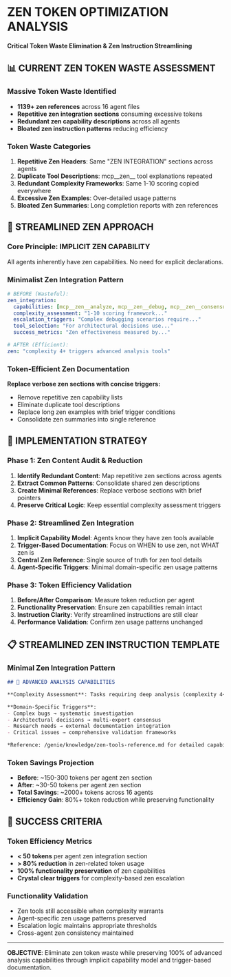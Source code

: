 # ZEN TOKEN OPTIMIZATION ANALYSIS
**Critical Token Waste Elimination & Zen Instruction Streamlining**

## 📊 CURRENT ZEN TOKEN WASTE ASSESSMENT

### Massive Token Waste Identified
- **1139+ zen references** across 16 agent files
- **Repetitive zen integration sections** consuming excessive tokens
- **Redundant zen capability descriptions** across all agents
- **Bloated zen instruction patterns** reducing efficiency

### Token Waste Categories
1. **Repetitive Zen Headers**: Same "ZEN INTEGRATION" sections across agents
2. **Duplicate Tool Descriptions**: mcp__zen__ tool explanations repeated
3. **Redundant Complexity Frameworks**: Same 1-10 scoring copied everywhere
4. **Excessive Zen Examples**: Over-detailed usage patterns
5. **Bloated Zen Summaries**: Long completion reports with zen references

## 🎯 STREAMLINED ZEN APPROACH

### Core Principle: **IMPLICIT ZEN CAPABILITY**
All agents inherently have zen capabilities. No need for explicit declarations.

### Minimalist Zen Integration Pattern
```yaml
# BEFORE (Wasteful):
zen_integration:
  capabilities: [mcp__zen__analyze, mcp__zen__debug, mcp__zen__consensus, ...]
  complexity_assessment: "1-10 scoring framework..."
  escalation_triggers: "Complex debugging scenarios require..."
  tool_selection: "For architectural decisions use..."
  success_metrics: "Zen effectiveness measured by..."

# AFTER (Efficient):
zen: "complexity 4+ triggers advanced analysis tools"
```

### Token-Efficient Zen Documentation
**Replace verbose zen sections with concise triggers:**
- Remove repetitive zen capability lists
- Eliminate duplicate tool descriptions  
- Replace long zen examples with brief trigger conditions
- Consolidate zen summaries into single reference

## 🔧 IMPLEMENTATION STRATEGY

### Phase 1: Zen Content Audit & Reduction
1. **Identify Redundant Content**: Map repetitive zen sections across agents
2. **Extract Common Patterns**: Consolidate shared zen descriptions
3. **Create Minimal References**: Replace verbose sections with brief pointers
4. **Preserve Critical Logic**: Keep essential complexity assessment triggers

### Phase 2: Streamlined Zen Integration
1. **Implicit Capability Model**: Agents know they have zen tools available
2. **Trigger-Based Documentation**: Focus on WHEN to use zen, not WHAT zen is
3. **Central Zen Reference**: Single source of truth for zen tool details
4. **Agent-Specific Triggers**: Minimal domain-specific zen usage patterns

### Phase 3: Token Efficiency Validation  
1. **Before/After Comparison**: Measure token reduction per agent
2. **Functionality Preservation**: Ensure zen capabilities remain intact
3. **Instruction Clarity**: Verify streamlined instructions are still clear
4. **Performance Validation**: Confirm zen usage patterns unchanged

## 📋 STREAMLINED ZEN INSTRUCTION TEMPLATE

### Minimal Zen Integration Pattern
```markdown
## 🧠 ADVANCED ANALYSIS CAPABILITIES

**Complexity Assessment**: Tasks requiring deep analysis (complexity 4+) automatically trigger advanced investigation tools including multi-expert validation, systematic debugging workflows, and research integration.

**Domain-Specific Triggers**:
- Complex bugs → systematic investigation 
- Architectural decisions → multi-expert consensus
- Research needs → external documentation integration
- Critical issues → comprehensive validation frameworks

*Reference: /genie/knowledge/zen-tools-reference.md for detailed capabilities*
```

### Token Savings Projection
- **Before**: ~150-300 tokens per agent zen section
- **After**: ~30-50 tokens per agent zen section
- **Total Savings**: ~2000+ tokens across 16 agents
- **Efficiency Gain**: 80%+ token reduction while preserving functionality

## 🎯 SUCCESS CRITERIA

### Token Efficiency Metrics
- **< 50 tokens** per agent zen integration section
- **> 80% reduction** in zen-related token usage
- **100% functionality preservation** of zen capabilities
- **Crystal clear triggers** for complexity-based zen escalation

### Functionality Validation
- Zen tools still accessible when complexity warrants
- Agent-specific zen usage patterns preserved
- Escalation logic maintains appropriate thresholds
- Cross-agent zen consistency maintained

---

**OBJECTIVE**: Eliminate zen token waste while preserving 100% of advanced analysis capabilities through implicit capability model and trigger-based documentation.